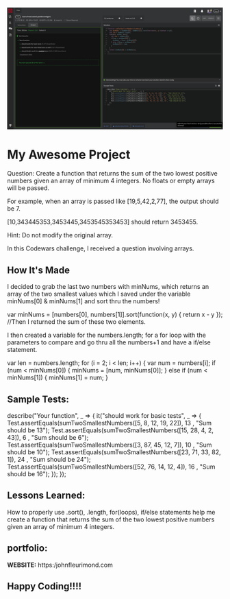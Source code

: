 

![Codewars](img/sumOf2.png)

# My Awesome Project
Question:
Create a function that returns the sum of the two lowest positive numbers given an array of minimum 4 integers. No floats or empty arrays will be passed.

For example, when an array is passed like [19,5,42,2,77], the output should be 7.

[10,343445353,3453445,3453545353453] should return 3453455.

Hint: Do not modify the original array.

In this Codewars challenge, I received a question involving arrays.

## How It's Made
 I decided to grab the last two numbers with minNums, which returns an array of the two smallest values which I saved under the variable minNums[0] & minNums[1] and sort thru the numbers!

 var minNums = [numbers[0], numbers[1]].sort(function(x, y) {
   return x - y
 }); //Then I returned the sum of these two elements.



 I then created a variable for the numbers.length; for a for loop with the parameters to compare and go thru all the numbers+1 and have a if/else statement.

 var len = numbers.length;
 for (i = 2; i < len; i++) {
   var num = numbers[i];
   if (num < minNums[0]) {
     minNums = [num, minNums[0]];
   } else if (num < minNums[1]) {
     minNums[1] = num;
   }

## Sample Tests:
describe("Your function", _ => {
  it("should work for basic tests", _ => {
    Test.assertEquals(sumTwoSmallestNumbers([5, 8, 12, 19, 22]), 13 , "Sum should be 13");
    Test.assertEquals(sumTwoSmallestNumbers([15, 28, 4, 2, 43]), 6 , "Sum should be 6");
    Test.assertEquals(sumTwoSmallestNumbers([3, 87, 45, 12, 7]), 10 , "Sum should be 10");
    Test.assertEquals(sumTwoSmallestNumbers([23, 71, 33, 82, 1]), 24 , "Sum should be 24");
    Test.assertEquals(sumTwoSmallestNumbers([52, 76, 14, 12, 4]), 16 , "Sum should be 16");
  });
});

## Lessons Learned:

How to properly use .sort(), .length, for(loops), if/else statements help me create a function that returns the sum of the two lowest positive numbers given an array of minimum 4 integers.
## portfolio:

**WEBSITE:** https:/johnfleurimond.com



## Happy Coding!!!!
